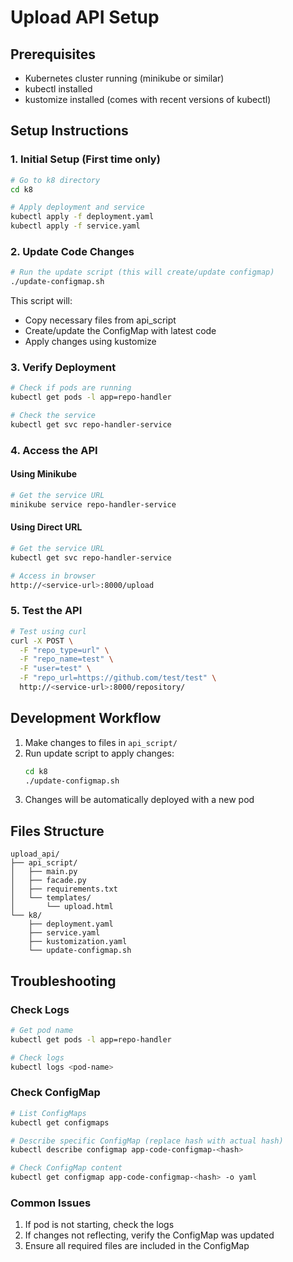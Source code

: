# Upload API Setup

## Prerequisites
- Kubernetes cluster running (minikube or similar)
- kubectl installed
- kustomize installed (comes with recent versions of kubectl)

## Setup Instructions

### 1. Initial Setup (First time only)
```bash
# Go to k8 directory
cd k8

# Apply deployment and service
kubectl apply -f deployment.yaml
kubectl apply -f service.yaml
```

### 2. Update Code Changes
```bash
# Run the update script (this will create/update configmap)
./update-configmap.sh
```

This script will:
- Copy necessary files from api_script
- Create/update the ConfigMap with latest code
- Apply changes using kustomize

### 3. Verify Deployment
```bash
# Check if pods are running
kubectl get pods -l app=repo-handler

# Check the service
kubectl get svc repo-handler-service
```

### 4. Access the API

#### Using Minikube
```bash
# Get the service URL
minikube service repo-handler-service
```

#### Using Direct URL
```bash
# Get the service URL
kubectl get svc repo-handler-service

# Access in browser
http://<service-url>:8000/upload
```

### 5. Test the API
```bash
# Test using curl
curl -X POST \
  -F "repo_type=url" \
  -F "repo_name=test" \
  -F "user=test" \
  -F "repo_url=https://github.com/test/test" \
  http://<service-url>:8000/repository/
```

## Development Workflow

1. Make changes to files in `api_script/`
2. Run update script to apply changes:
   ```bash
   cd k8
   ./update-configmap.sh
   ```
3. Changes will be automatically deployed with a new pod

## Files Structure
```
upload_api/
├── api_script/
│   ├── main.py
│   ├── facade.py
│   ├── requirements.txt
│   └── templates/
│       └── upload.html
└── k8/
    ├── deployment.yaml
    ├── service.yaml
    ├── kustomization.yaml
    └── update-configmap.sh
```

## Troubleshooting

### Check Logs
```bash
# Get pod name
kubectl get pods -l app=repo-handler

# Check logs
kubectl logs <pod-name>
```

### Check ConfigMap
```bash
# List ConfigMaps
kubectl get configmaps

# Describe specific ConfigMap (replace hash with actual hash)
kubectl describe configmap app-code-configmap-<hash>

# Check ConfigMap content
kubectl get configmap app-code-configmap-<hash> -o yaml
```

### Common Issues
1. If pod is not starting, check the logs
2. If changes not reflecting, verify the ConfigMap was updated
3. Ensure all required files are included in the ConfigMap
